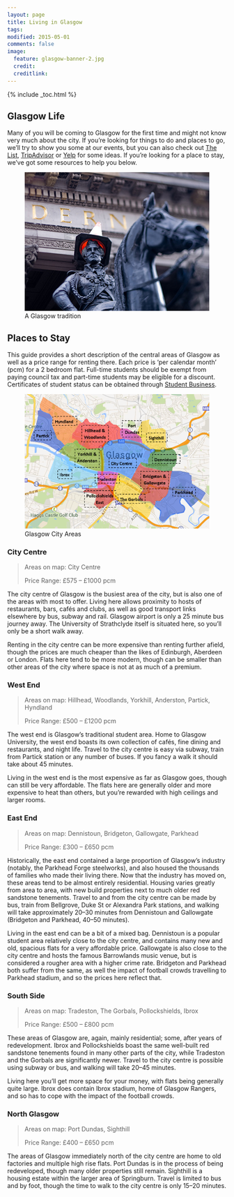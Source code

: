 ```yaml
---
layout: page
title: Living in Glasgow
tags:
modified: 2015-05-01
comments: false
image:
  feature: glasgow-banner-2.jpg
  credit:
  creditlink:
---
```


{% include _toc.html %}

## Glasgow Life

Many of you will be coming to Glasgow for the first time and might not know very much about the city. If you’re looking for things to do and places to go, we’ll try to show you some at our events, but you can also check out [The List](http://www.list.co.uk/), [TripAdvisor](http://www.tripadvisor.co.uk/Tourism-g186534-Glasgow_Scotland-Vacations.html) or [Yelp](http://www.yelp.co.uk/glasgow) for some ideas. If you’re looking for a place to stay, we’ve got some resources to help you below.

<figure>
  <img src="/images/duke.jpg">
  <figcaption>A Glasgow tradition</figcaption>
</figure>

## Places to Stay

This guide provides a short description of the central areas of Glasgow as well as a price range for renting there. Each price is ‘per calendar month’ (pcm) for a 2 bedroom flat. Full-time students should be exempt from paying council tax and part-time students may be eligible for a discount. Certificates of student status can be obtained through [Student Business](http://www.strath.ac.uk/studentlifecycle/letterscounciltaxbankstatus/).

<figure>
  <img src="/images/glasgow_map.png">
  <figcaption>Glasgow City Areas</figcaption>
</figure>

### City Centre
> Areas on map: City Centre
>
> Price Range: £575 – £1000 pcm

The city centre of Glasgow is the busiest area of the city, but is also one of the areas with most to offer. Living here allows proximity to hosts of restaurants, bars, cafés and clubs, as well as good transport links elsewhere by bus, subway and rail. Glasgow airport is only a 25 minute bus journey away. The University of Strathclyde itself is situated here, so you’ll only be a short walk away.

Renting in the city centre can be more expensive than renting further afield, though the prices are much cheaper than the likes of Edinburgh, Aberdeen or London. Flats here tend to be more modern, though can be smaller than other areas of the city where space is not at as much of a premium.

### West End

> Areas on map: Hillhead, Woodlands, Yorkhill, Anderston, Partick, Hyndland
>
> Price Range: £500 – £1200 pcm

The west end is Glasgow’s traditional student area. Home to Glasgow University, the west end boasts its own collection of cafés, fine dining and restaurants, and night life. Travel to the city centre is easy via subway, train from Partick station or any number of buses. If you fancy a walk it should take about 45 minutes.

Living in the west end is the most expensive as far as Glasgow goes, though can still be very affordable. The flats here are generally older and more expensive to heat than others, but you’re rewarded with high ceilings and larger rooms.

### East End

> Areas on map: Dennistoun, Bridgeton, Gallowgate, Parkhead
>
> Price Range: £300 – £650 pcm

Historically, the east end contained a large proportion of Glasgow’s industry (notably, the Parkhead Forge steelworks), and also housed the thousands of families who made their living there. Now that the industry has moved on, these areas tend to be almost entirely residential. Housing varies greatly from area to area, with new build properties next to much older red sandstone tenements. Travel to and from the city centre can be made by bus, train from Bellgrove, Duke St or Alexandra Park stations, and walking will take approximately 20–30 minutes from Dennistoun and Gallowgate (Bridgeton and Parkhead, 40–50 minutes).

Living in the east end can be a bit of a mixed bag. Dennistoun is a popular student area relatively close to the city centre, and contains many new and old, spacious flats for a very affordable price. Gallowgate is also close to the city centre and hosts the famous Barrowlands music venue, but is considered a rougher area with a higher crime rate. Bridgeton and Parkhead both suffer from the same, as well the impact of football crowds travelling to Parkhead stadium, and so the prices here reflect that.

### South Side

> Areas on map: Tradeston, The Gorbals, Pollockshields, Ibrox
>
> Price Range: £500 – £800 pcm

These areas of Glasgow are, again, mainly residential; some, after years of redevelopment. Ibrox and Pollockshields boast the same well-built red sandstone tenements found in many other parts of the city, while Tradeston and the Gorbals are significantly newer. Travel to the city centre is possible using subway or bus, and walking will take 20–45 minutes.

Living here you’ll get more space for your money, with flats being generally quite large. Ibrox does contain Ibrox stadium, home of Glasgow Rangers, and so has to cope with the impact of the football crowds.


### North Glasgow

> Areas on map: Port Dundas, Sighthill
>
> Price Range: £400 – £650 pcm

The areas of Glasgow immediately north of the city centre are home to old factories and multiple high rise flats. Port Dundas is in the process of being redeveloped, though many older properties still remain. Sighthill is a housing estate within the larger area of Springburn. Travel is limited to bus and by foot, though the time to walk to the city centre is only 15–20 minutes.
